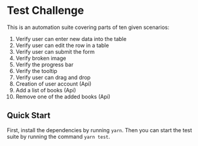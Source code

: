 # Test Challenge

This is an automation suite covering parts of ten given scenarios:
1. Verify user can enter new data into the table
2. Verify user can edit the row in a table
3. Verify user can submit the form
4. Verify broken image
5. Verify the progress bar
6. Verify the tooltip
7. Verify user can drag and drop
8. Creation of user account (Api)
9. Add a list of books (Api)
10. Remove one of the added books (Api)

## Quick Start
First, install the dependencies by running `yarn`. Then you can start the test suite by running the command `yarn test`.
